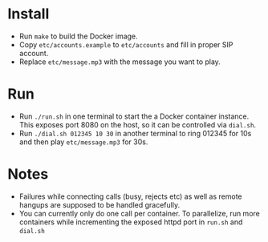 # Install

* Run `make` to build the Docker image.
* Copy `etc/accounts.example` to `etc/accounts` and fill in proper SIP account.
* Replace `etc/message.mp3` with the message you want to play.

# Run

* Run `./run.sh` in one terminal to start the a Docker container instance. This exposes port 8080 on the host, so it can be controlled via `dial.sh`.
* Run `./dial.sh 012345 10 30` in another terminal to ring 012345 for 10s and then play `etc/message.mp3` for 30s.

# Notes

* Failures while connecting calls (busy, rejects etc) as well as remote hangups are supposed to be handled gracefully.
* You can currently only do one call per container. To parallelize, run more containers while incrementing the exposed httpd port in `run.sh` and `dial.sh`
